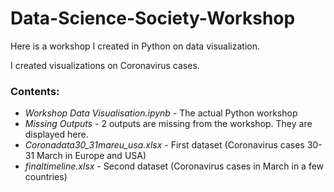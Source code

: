 # Data-Science-Society-Workshop

Here is a workshop I created in Python on data visualization. 

I created visualizations on Coronavirus cases.

### Contents:

* *Workshop Data Visualisation.ipynb* - The actual Python workshop
* *Missing Outputs* - 2 outputs are missing from the workshop. They are displayed here. 
* *Coronadata30_31mareu_usa.xlsx* - First dataset (Coronavirus cases 30-31 March in Europe and USA)
* *finaltimeline.xlsx* - Second dataset (Coronavirus cases in March in a few countries)
